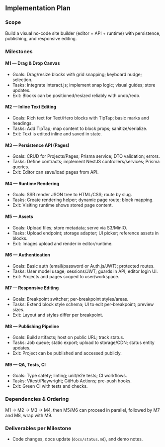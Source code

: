 ## Implementation Plan

### Scope
Build a visual no-code site builder (editor + API + runtime) with persistence, publishing, and responsive editing.

### Milestones

#### M1 — Drag & Drop Canvas
- Goals: Drag/resize blocks with grid snapping; keyboard nudge; selection.
- Tasks: Integrate interact.js; implement snap logic; visual guides; store updates.
- Exit: Blocks can be positioned/resized reliably with undo/redo.

#### M2 — Inline Text Editing
- Goals: Rich text for Text/Hero blocks with TipTap; basic marks and headings.
- Tasks: Add TipTap; map content to block props; sanitize/serialize.
- Exit: Text is edited inline and saved in state.

#### M3 — Persistence API (Pages)
- Goals: CRUD for Projects/Pages; Prisma service; DTO validation; errors.
- Tasks: Define contracts; implement NestJS controllers/services; Prisma queries.
- Exit: Editor can save/load pages from API.

#### M4 — Runtime Rendering
- Goals: SSR render JSON tree to HTML/CSS; route by slug.
- Tasks: Create rendering helper; dynamic page route; block mapping.
- Exit: Visiting runtime shows stored page content.

#### M5 — Assets
- Goals: Upload files; store metadata; serve via S3/MinIO.
- Tasks: Upload endpoint; storage adapter; UI picker; reference assets in blocks.
- Exit: Images upload and render in editor/runtime.

#### M6 — Authentication
- Goals: Basic auth (email/password or Auth.js/JWT); protected routes.
- Tasks: User model usage; sessions/JWT; guards in API; editor login UI.
- Exit: Projects and pages scoped to user/workspace.

#### M7 — Responsive Editing
- Goals: Breakpoint switcher; per-breakpoint styles/areas.
- Tasks: Extend block style schema; UI to edit per-breakpoint; preview sizes.
- Exit: Layout and styles differ per breakpoint.

#### M8 — Publishing Pipeline
- Goals: Build artifacts; host on public URL; track status.
- Tasks: Job queue; static export; upload to storage/CDN; status entity updates.
- Exit: Project can be published and accessed publicly.

#### M9 — QA, Tests, CI
- Goals: Type safety; linting; unit/e2e tests; CI workflows.
- Tasks: Vitest/Playwright; GitHub Actions; pre-push hooks.
- Exit: Green CI with tests and checks.

### Dependencies & Ordering
M1 → M2 → M3 → M4, then M5/M6 can proceed in parallel, followed by M7 and M8, wrap with M9.

### Deliverables per Milestone
- Code changes, docs update (`docs/status.md`), and demo notes.


